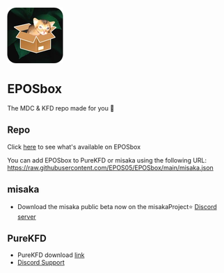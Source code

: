![Icon](https://raw.githubusercontent.com/EPOS05/EPOSbox/main/RepoAssets/leafEPOSbox_github.png)
# EPOSbox
The MDC & KFD repo made for you 🍃

## Repo
Click [here](https://lrdsnow.github.io/lrdsnow/pkgviewer.html?repourl=https://raw.githubusercontent.com/EPOS05/EPOSbox/main/misaka.json) to see what's available on EPOSbox

You can add EPOSbox to PureKFD or misaka using the following URL: https://raw.githubusercontent.com/EPOS05/EPOSbox/main/misaka.json

## misaka
- Download the misaka public beta now on the misakaProject⭐ [Discord server](https://discord.gg/vGByEU7UzX)

## PureKFD
- PureKFD download [link](https://github.com/Lrdsnow/PureKFD/releases)
- [Discord Support](https://discord.gg/hEua3xmgCp)
